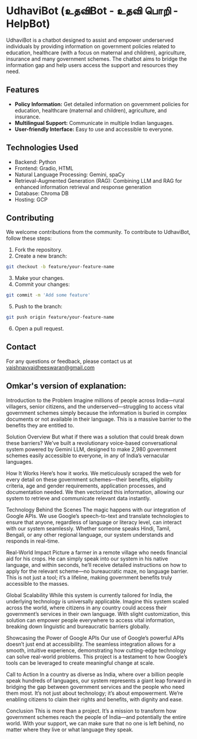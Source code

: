 # UdhaviBot (உதவிBot - உதவி பொறி - HelpBot) 

UdhaviBot is a chatbot designed to assist and empower underserved individuals by providing information on government policies related to education, healthcare (with a focus on maternal and children), agriculture, insurance and many government schemes. The chatbot aims to bridge the information gap and help users access the support and resources they need.

## Features
- **Policy Information:** Get detailed information on government policies for education, healthcare (maternal and children), agriculture, and insurance.
- **Multilingual Support:** Communicate in multiple Indian languages.
- **User-friendly Interface:** Easy to use and accessible to everyone.

## Technologies Used
- Backend: Python
- Frontend: Gradio, HTML
- Natural Language Processing: Gemini, spaCy
- Retrieval-Augmented Generation (RAG): Combining LLM and RAG for enhanced information retrieval and response generation
- Database: Chroma DB
- Hosting: GCP

## Contributing
We welcome contributions from the community. To contribute to UdhaviBot, follow these steps:
1. Fork the repository.
2. Create a new branch: 
```bash
git checkout -b feature/your-feature-name
```
3. Make your changes.
4. Commit your changes:
```bash
git commit -m 'Add some feature'
```
5. Push to the branch:
```bash
git push origin feature/your-feature-name
```
6. Open a pull request.

## Contact
For any questions or feedback, please contact us at vaishnavvaidheeswaran@gmail.com

## Omkar's version of explanation:
Introduction to the Problem
Imagine millions of people across India—rural villagers, senior citizens, and the underserved—struggling to access vital government schemes simply because the information is buried in complex documents or not available in their language. This is a massive barrier to the benefits they are entitled to.

Solution Overview
But what if there was a solution that could break down these barriers? We’ve built a revolutionary voice-based conversational system powered by Gemini LLM, designed to make 2,980 government schemes easily accessible to everyone, in any of India’s vernacular languages.

How It Works
Here’s how it works. We meticulously scraped the web for every detail on these government schemes—their benefits, eligibility criteria, age and gender requirements, application processes, and documentation needed. We then vectorized this information, allowing our system to retrieve and communicate relevant data instantly.

Technology Behind the Scenes
The magic happens with our integration of Google APIs. We use Google’s speech-to-text and translate technologies to ensure that anyone, regardless of language or literacy level, can interact with our system seamlessly. Whether someone speaks Hindi, Tamil, Bengali, or any other regional language, our system understands and responds in real-time.

Real-World Impact
Picture a farmer in a remote village who needs financial aid for his crops. He can simply speak into our system in his native language, and within seconds, he’ll receive detailed instructions on how to apply for the relevant scheme—no bureaucratic maze, no language barrier. This is not just a tool; it’s a lifeline, making government benefits truly accessible to the masses.

Global Scalability
While this system is currently tailored for India, the underlying technology is universally applicable. Imagine this system scaled across the world, where citizens in any country could access their government’s services in their own language. With slight customization, this solution can empower people everywhere to access vital information, breaking down linguistic and bureaucratic barriers globally.

Showcasing the Power of Google APIs
Our use of Google’s powerful APIs doesn’t just end at accessibility. The seamless integration allows for a smooth, intuitive experience, demonstrating how cutting-edge technology can solve real-world problems. This project is a testament to how Google’s tools can be leveraged to create meaningful change at scale.

Call to Action
In a country as diverse as India, where over a billion people speak hundreds of languages, our system represents a giant leap forward in bridging the gap between government services and the people who need them most. It’s not just about technology; it’s about empowerment. We’re enabling citizens to claim their rights and benefits, with dignity and ease.

Conclusion
This is more than a project. It’s a mission to transform how government schemes reach the people of India—and potentially the entire world. With your support, we can make sure that no one is left behind, no matter where they live or what language they speak.

